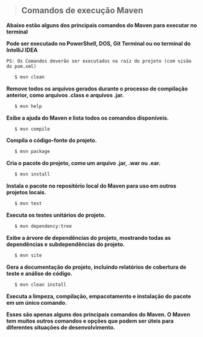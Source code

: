 > ## Comandos de execução Maven

**Abaixo estão alguns dos principais comandos do Maven para executar no terminal**

**Pode ser executado no PowerShell, DOS, Git Terminal ou no terminal do IntelliJ IDEA**

`PS: Os Comandos deverão ser executados na raíz do projeto (com visão do pom.xml)`

```bash
   $ mvn clean 
```
**Remove todos os arquivos gerados durante o processo de compilação anterior, como arquivos .class e arquivos .jar.**

```bash
   $ mvn help 
```
**Exibe a ajuda do Maven e lista todos os comandos disponíveis.**

```bash
   $ mvn compile
```
**Compila o código-fonte do projeto.**

```bash
   $ mvn package
```
**Cria o pacote do projeto, como um arquivo .jar, .war ou .ear.**

```bash
   $ mvn install
```
**Instala o pacote no repositório local do Maven para uso em outros projetos locais.**

```bash
   $ mvn test
```
**Executa os testes unitários do projeto.**

```bash
   $ mvn dependency:tree
```
**Exibe a árvore de dependências do projeto, mostrando todas as dependências e subdependências do projeto.**

```bash
   $ mvn site
```
**Gera a documentação do projeto, incluindo relatórios de cobertura de teste e análise de código.**

```bash
   $ mvn clean install
```
**Executa a limpeza, compilação, empacotamento e instalação do pacote em um único comando.**

**Esses são apenas alguns dos principais comandos do Maven. O Maven tem muitos outros comandos e opções que podem ser úteis para diferentes situações de desenvolvimento.**